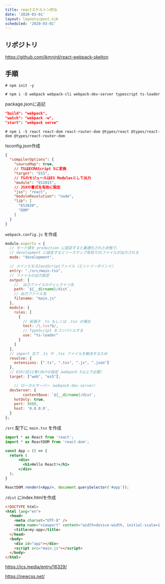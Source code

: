 ```yaml
---
title: reactスケルトン的な
date: '2020-03-01'
layout: layouts/post.njk
scheduled: '2020-03-01'
---
```


## リポジトリ
https://github.com/ikmnjrd/react-webpack-skelton

## 手順
`# npm init -y`

`# npm i -D webpack webpack-cli webpack-dev-server typescript ts-loader`

package.jsonに追記
```json
"build": "webpack",
"watch": "webpack -w",
"start": "webpack serve"
```

`# npm i -S react react-dom react-router-dom @types/react @types/react-dom @types/react-router-dom`

tsconfig.json作成
```json
{
  "compilerOptions": {
    "sourceMap": true,
    // TSはECMAScript 5に変換
    "target": "ES5",
    // TSのモジュールはES Modulesとして出力
    "module": "ES2015",
    // JSXの書式を有効に設定
    "jsx": "react",
    "moduleResolution": "node",
    "lib": [
      "ES2020",
      "DOM"
    ]
  }
}
```

`webpack.config.js` を作成
```jsx
module.exports = {
  // モード値を production に設定すると最適化された状態で、
  // development に設定するとソースマップ有効でJSファイルが出力される
  mode: "development",

  // メインとなるJavaScriptファイル（エントリーポイント）
  entry: "./src/main.tsx",
  // ファイルの出力設定
  output: {
    //  出力ファイルのディレクトリ名
    path: `${__dirname}/dist`,
    // 出力ファイル名
    filename: "main.js"
  },
  module: {
    rules: [
      {
        // 拡張子 .ts もしくは .tsx の場合
        test: /\.tsx?$/,
        // TypeScript をコンパイルする
        use: "ts-loader"
      }
    ]
  },
  // import 文で .ts や .tsx ファイルを解決するため
  resolve: {
    extensions: [".ts", ".tsx", ".js", ".json"]
  },
  // ES5(IE11等)向けの指定（webpack 5以上で必要）
  target: ["web", "es5"],

	// ローカルサーバー（webpack-dev-server）
  devServer: {
		contentBase: `${__dirname}/dist`,
    hotOnly: true,
    port: 8080,
    host: '0.0.0.0',
  }
};
```

`/src` 配下に  `main.tsx` を作成
```jsx
import * as React from 'react';
import * as ReactDOM from 'react-dom';

const App = () => {
  return (
      <div>
        <h1>Hello React!</h1>
      </div>
  );
}

ReactDOM.render(<App/>, document.querySelector('#app'));
```



`/dist` にindex.htmlを作成
```html
<!DOCTYPE html>
<html lang="en">
  <head>
    <meta charset="UTF-8" />
    <meta name="viewport" content="width=device-width, initial-scale=1.0" />
    <title>my-app</title>
  </head>
  <body>
    <div id="app"></div>
    <script src="main.js"></script>
  </body>
</html>
```


https://ics.media/entry/16329/

https://newcss.net/
